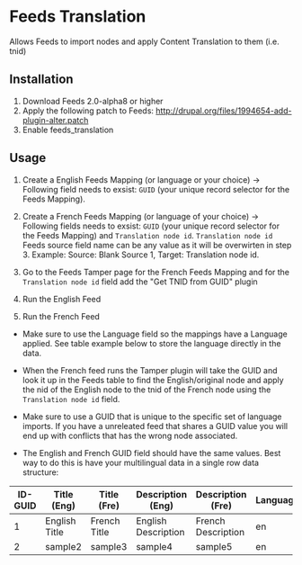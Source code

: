 Feeds Translation
=================

Allows Feeds to import nodes and apply Content Translation to them (i.e. tnid)

Installation
------------

1. Download Feeds 2.0-alpha8 or higher
2. Apply the following patch to Feeds: http://drupal.org/files/1994654-add-plugin-alter.patch
3. Enable feeds_translation


Usage
-----

1. Create a English Feeds Mapping (or language or your choice) -> Following field needs to exsist: ```GUID``` (your unique record selector for the Feeds Mapping).

2. Create a French Feeds Mapping (or language of your choice) -> Following fields needs to exsist: ```GUID``` (your unique record selector for the Feeds Mapping) and ```Translation node id```.  ```Translation node id``` Feeds source field name can be any value as it will be overwirten in step 3. Example: Source: Blank Source 1, Target: Translation node id.

3. Go to the Feeds Tamper page for the French Feeds Mapping and for the ```Translation node id``` field add the "Get TNID from GUID" plugin

4. Run the English Feed

5. Run the French Feed

- Make sure to use the Language field so the mappings have a Language applied.  See table example below to store the language directly in the data.

- When the French feed runs the Tamper plugin will take the GUID and look it up in the Feeds table to find the English/original node and apply the nid of the English node to the tnid of the French node using the ```Translation node id``` field.

- Make sure to use a GUID that is unique to the specific set of language imports.  If you have a unreleated feed that shares a GUID value you will end up with conflicts that has the wrong node associated.

- The English and French GUID field should have the same values.  Best way to do this is have your multilingual data in a single row data structure:

ID-GUID|Title (Eng)|Title (Fre)|Description (Eng)|Description (Fre)|Language(En)|Language(Fr)
-------|-----------|-----------|-----------------|-----------------|------------|------------
1|English Title|French Title|English Description|French Description|en|fr
2|sample2|sample3|sample4|sample5|en|fr
